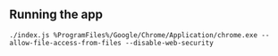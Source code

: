 ## Running the app
```
./index.js %ProgramFiles%/Google/Chrome/Application/chrome.exe --allow-file-access-from-files --disable-web-security
```